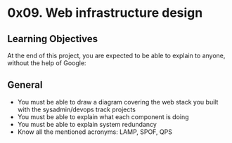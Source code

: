 # 0x09. Web infrastructure design

## Learning Objectives
At the end of this project, you are expected to be able to explain to anyone, without the help of Google:

## General
- You must be able to draw a diagram covering the web stack you built with the sysadmin/devops track projects
- You must be able to explain what each component is doing
- You must be able to explain system redundancy
- Know all the mentioned acronyms: LAMP, SPOF, QPS
